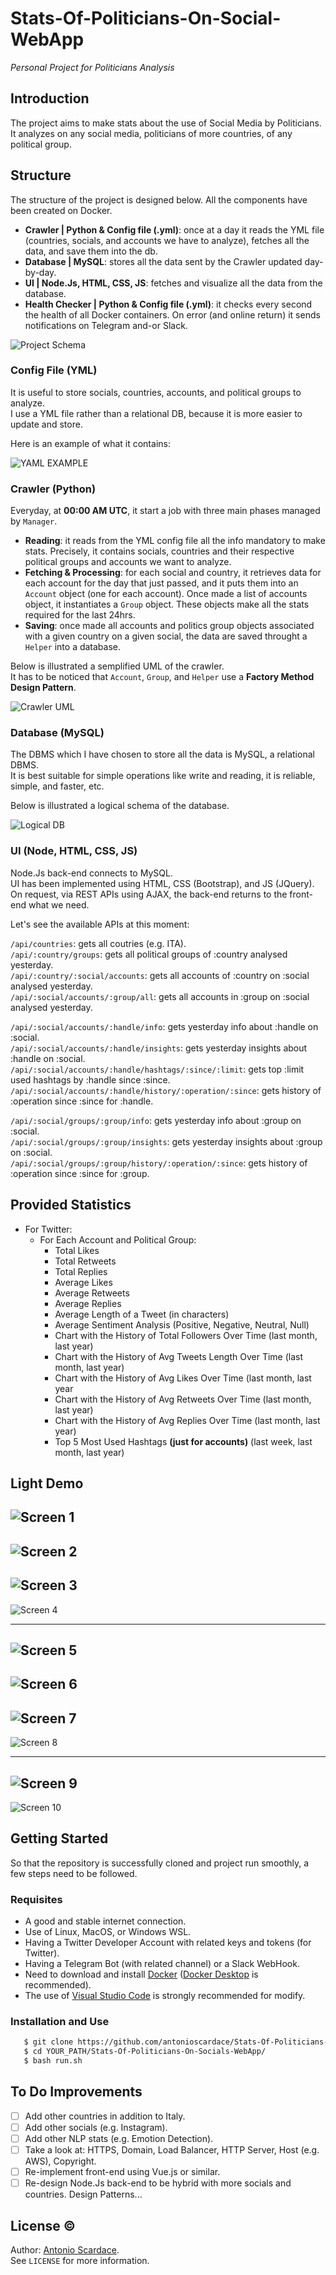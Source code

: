 # Stats-Of-Politicians-On-Social-WebApp

_Personal Project for Politicians Analysis_

## Introduction

The project aims to make stats about the use of Social Media by Politicians.
It analyzes on any social media, politicians of more countries, of any political group.

## Structure

The structure of the project is designed below.
All the components have been created on Docker.

- **Crawler | Python & Config file (.yml)**: once at a day it reads the YML file (countries, socials, and accounts we have to analyze), fetches all the data, and save them into the db.
- **Database | MySQL**: stores all the data sent by the Crawler updated day-by-day.
- **UI | Node.Js, HTML, CSS, JS**: fetches and visualize all the data from the database.
- **Health Checker | Python & Config file (.yml)**: it checks every second the health of all Docker containers. On error (and online return) it sends notifications on Telegram and-or Slack.

![Project Schema](/docs/imgs/schema.png)

### Config File (YML)

It is useful to store socials, countries, accounts, and political groups to analyze. <br/>
I use a YML file rather than a relational DB, because it is more easier to update and store.

Here is an example of what it contains:

![YAML EXAMPLE](/docs/imgs/yaml.png)

### Crawler (Python)

Everyday, at **00:00 AM UTC**, it start a job with three main phases managed by ```Manager```.

- **Reading**: it reads from the YML config file all the info mandatory to make stats. Precisely, it contains socials, countries and their respective political groups and accounts we want to analyze. 
- **Fetching & Processing**: for each social and country, it retrieves data for each account for the day that just passed, and it puts them into an ```Account``` object (one for each account). Once made a list of accounts object, it instantiates a ```Group``` object. These objects make all the stats required for the last 24hrs.
- **Saving**: once made all accounts and politics group objects associated with a given country on a given social, the data are saved throught a ```Helper``` into a database.

Below is illustrated a semplified UML of the crawler. <br/>
It has to be noticed that ```Account```, ```Group```, and ```Helper``` use a **Factory Method Design Pattern**. 

![Crawler UML](/docs/uml/crawler.svg)

### Database (MySQL)

The DBMS which I have chosen to store all the data is MySQL, a relational DBMS. <br/>
It is best suitable for simple operations like write and reading, it is reliable, simple, and faster, etc. <br/>

Below is illustrated a logical schema of the database.

![Logical DB](/docs/imgs/db.png)

### UI (Node, HTML, CSS, JS)

Node.Js back-end connects to MySQL. <br/>
UI has been implemented using HTML, CSS (Bootstrap), and JS (JQuery). <br/>
On request, via REST APIs using AJAX, the back-end returns to the front-end what we need.

Let's see the available APIs at this moment:

``/api/countries``: gets all coutries (e.g. ITA).<br/>
``/api/:country/groups``: gets all political groups of :country analysed yesterday.<br/>
``/api/:country/:social/accounts``: gets all accounts of :country on :social analysed yesterday.<br/>
``/api/:social/accounts/:group/all``: gets all accounts in :group on :social analysed yesterday.<br/>

``/api/:social/accounts/:handle/info``: gets yesterday info about :handle on :social.<br/>
``/api/:social/accounts/:handle/insights``: gets yesterday insights about :handle on :social.<br/>
``/api/:social/accounts/:handle/hashtags/:since/:limit``: gets top :limit used hashtags by :handle since :since.<br/>
``/api/:social/accounts/:handle/history/:operation/:since``: gets history of :operation since :since for :handle.<br/>

``/api/:social/groups/:group/info``: gets yesterday info about :group on :social.<br/>
``/api/:social/groups/:group/insights``: gets yesterday insights about :group on :social.<br/>
``/api/:social/groups/:group/history/:operation/:since``: gets history of :operation since :since for :group.<br/>

## Provided Statistics

- For Twitter:
  - For Each Account and Political Group:
    - Total Likes
    - Total Retweets
    - Total Replies
    - Average Likes
    - Average Retweets
    - Average Replies
    - Average Length of a Tweet (in characters)
    - Average Sentiment Analysis (Positive, Negative, Neutral, Null)
    - Chart with the History of Total Followers Over Time (last month, last year)
    - Chart with the History of Avg Tweets Length Over Time (last month, last year)
    - Chart with the History of Avg Likes Over Time (last month, last year
    - Chart with the History of Avg Retweets Over Time (last month, last year)
    - Chart with the History of Avg Replies Over Time (last month, last year)
    - Top 5 Most Used Hashtags **(just for accounts)** (last week, last month, last year)


## Light Demo

![Screen 1](/docs/snaps/screen-0.png)
---
![Screen 2](/docs/snaps/screen-1.png)
---
![Screen 3](/docs/snaps/screen-2.png)
---
![Screen 4](/docs/snaps/screen-3.png)
***
![Screen 5](/docs/snaps/screen-4.png)
---
![Screen 6](/docs/snaps/screen-5.png)
---
![Screen 7](/docs/snaps/screen-6.png)
---
![Screen 8](/docs/snaps/screen-7.png)
***
![Screen 9](/docs/snaps/screen-8.png)
---
![Screen 10](/docs/snaps/screen-9.png)

## Getting Started

So that the repository is successfully cloned and project run smoothly, a few steps need to be followed.

### Requisites

* A good and stable internet connection. 
* Use of Linux, MacOS, or Windows WSL.
* Having a Twitter Developer Account with related keys and tokens (for Twitter).
* Having a Telegram Bot (with related channel) or a Slack WebHook.
* Need to download and install [Docker](https://docs.docker.com/get-docker/) ([Docker Desktop](https://www.docker.com/products/docker-desktop/) is recommended).
* The use of [Visual Studio Code](https://code.visualstudio.com/download) is strongly recommended for modify.

### Installation and Use

```sh
   $ git clone https://github.com/antonioscardace/Stats-Of-Politicians-On-Socials-WebApp.git
   $ cd YOUR_PATH/Stats-Of-Politicians-On-Socials-WebApp/
   $ bash run.sh
``` 

## To Do Improvements

- [ ] Add other countries in addition to Italy.
- [ ] Add other socials (e.g. Instagram).
- [ ] Add other NLP stats (e.g. Emotion Detection).
- [ ] Take a look at: HTTPS, Domain, Load Balancer, HTTP Server, Host (e.g. AWS), Copyright.
- [ ] Re-implement front-end using Vue.js or similar.
- [ ] Re-design Node.Js back-end to be hybrid with more socials and countries. Design Patterns...

## License :copyright:

Author: [Antonio Scardace](https://antonioscardace.altervista.org/). <br/>
See ``LICENSE`` for more information.
